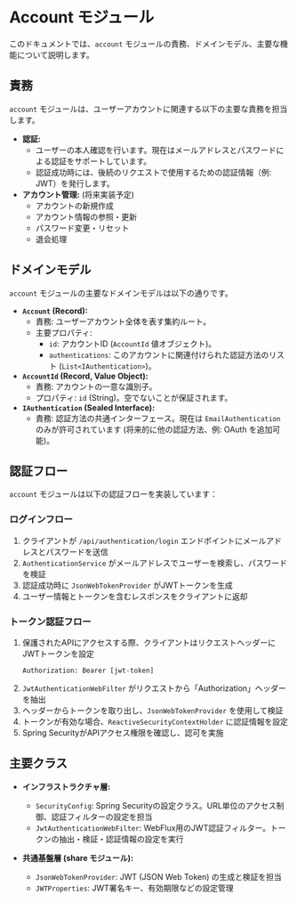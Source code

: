 # Account モジュール

このドキュメントでは、`account` モジュールの責務、ドメインモデル、主要な機能について説明します。

## 責務

`account` モジュールは、ユーザーアカウントに関連する以下の主要な責務を担当します。

*   **認証:**
    *   ユーザーの本人確認を行います。現在はメールアドレスとパスワードによる認証をサポートしています。
    *   認証成功時には、後続のリクエストで使用するための認証情報（例: JWT）を発行します。
*   **アカウント管理:** (将来実装予定)
    *   アカウントの新規作成
    *   アカウント情報の参照・更新
    *   パスワード変更・リセット
    *   退会処理

## ドメインモデル

`account` モジュールの主要なドメインモデルは以下の通りです。

*   **`Account` (Record):**
    *   責務: ユーザーアカウント全体を表す集約ルート。
    *   主要プロパティ:
        *   `id`: アカウントID (`AccountId` 値オブジェクト)。
        *   `authentications`: このアカウントに関連付けられた認証方法のリスト (`List<IAuthentication>`)。
*   **`AccountId` (Record, Value Object):**
    *   責務: アカウントの一意な識別子。
    *   プロパティ: `id` (String)。空でないことが保証されます。
*   **`IAuthentication` (Sealed Interface):**
    *   責務: 認証方法の共通インターフェース。現在は `EmailAuthentication` のみが許可されています (将来的に他の認証方法、例: OAuth を追加可能)。

## 認証フロー

`account` モジュールは以下の認証フローを実装しています：

### ログインフロー

1. クライアントが `/api/authentication/login` エンドポイントにメールアドレスとパスワードを送信
2. `AuthenticationService` がメールアドレスでユーザーを検索し、パスワードを検証
3. 認証成功時に `JsonWebTokenProvider` がJWTトークンを生成
4. ユーザー情報とトークンを含むレスポンスをクライアントに返却

### トークン認証フロー

1. 保護されたAPIにアクセスする際、クライアントはリクエストヘッダーにJWTトークンを設定
   ```
   Authorization: Bearer [jwt-token]
   ```
2. `JwtAuthenticationWebFilter` がリクエストから「Authorization」ヘッダーを抽出
3. ヘッダーからトークンを取り出し、`JsonWebTokenProvider` を使用して検証
4. トークンが有効な場合、`ReactiveSecurityContextHolder` に認証情報を設定
5. Spring SecurityがAPIアクセス権限を確認し、認可を実施

## 主要クラス

* **インフラストラクチャ層:**
  * `SecurityConfig`: Spring Securityの設定クラス。URL単位のアクセス制御、認証フィルターの設定を担当
  * `JwtAuthenticationWebFilter`: WebFlux用のJWT認証フィルター。トークンの抽出・検証・認証情報の設定を実行
  
* **共通基盤層 (share モジュール):**
  * `JsonWebTokenProvider`: JWT (JSON Web Token) の生成と検証を担当
  * `JWTProperties`: JWT署名キー、有効期限などの設定管理
